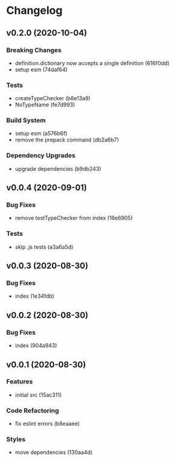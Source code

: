 # Changelog

## v0.2.0 (2020-10-04)

### Breaking Changes

- definition.dictionary now accepts a single definition (616f0dd)
- setup esm (74daf64)

### Tests

- createTypeChecker (b8e13a9)
- NoTypeName (fe7d993)

### Build System

- setup esm (a576b6f)
- remove the prepack command (db2a6b7)

### Dependency Upgrades

- upgrade dependencies (b9db243)


## v0.0.4 (2020-09-01)

### Bug Fixes

- remove testTypeChecker from index (16e6905)

### Tests

- skip .js tests (a3a6a5d)


## v0.0.3 (2020-08-30)

### Bug Fixes

- index (1e34fdb)


## v0.0.2 (2020-08-30)

### Bug Fixes

- index (904a943)


## v0.0.1 (2020-08-30)

### Features

- initial src (15ac311)

### Code Refactoring

- fix eslint errors (b8eaaee)

### Styles

- move dependencies (130aa4d)


